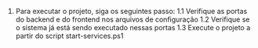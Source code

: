 1. Para executar o projeto, siga os seguintes passo:
1.1 Verifique as portas do backend e do frontend nos arquivos de configuração
1.2 Verifique se o sistema já está sendo executado nessas portas
1.3 Execute o projeto a partir do script start-services.ps1